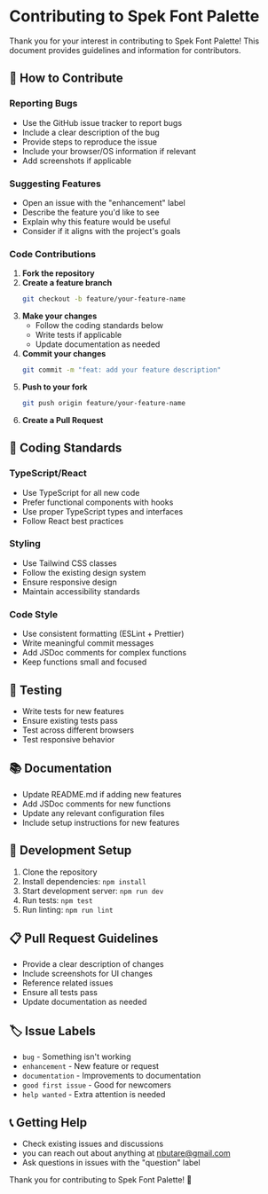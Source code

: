 # Contributing to Spek Font Palette

Thank you for your interest in contributing to Spek Font Palette! This document provides guidelines and information for contributors.

## 🤝 How to Contribute

### Reporting Bugs

- Use the GitHub issue tracker to report bugs
- Include a clear description of the bug
- Provide steps to reproduce the issue
- Include your browser/OS information if relevant
- Add screenshots if applicable

### Suggesting Features

- Open an issue with the "enhancement" label
- Describe the feature you'd like to see
- Explain why this feature would be useful
- Consider if it aligns with the project's goals

### Code Contributions

1. **Fork the repository**
2. **Create a feature branch**
   ```bash
   git checkout -b feature/your-feature-name
   ```
3. **Make your changes**
   - Follow the coding standards below
   - Write tests if applicable
   - Update documentation as needed
4. **Commit your changes**
   ```bash
   git commit -m "feat: add your feature description"
   ```
5. **Push to your fork**
   ```bash
   git push origin feature/your-feature-name
   ```
6. **Create a Pull Request**

## 📝 Coding Standards

### TypeScript/React
- Use TypeScript for all new code
- Prefer functional components with hooks
- Use proper TypeScript types and interfaces
- Follow React best practices

### Styling
- Use Tailwind CSS classes
- Follow the existing design system
- Ensure responsive design
- Maintain accessibility standards

### Code Style
- Use consistent formatting (ESLint + Prettier)
- Write meaningful commit messages
- Add JSDoc comments for complex functions
- Keep functions small and focused

## 🧪 Testing

- Write tests for new features
- Ensure existing tests pass
- Test across different browsers
- Test responsive behavior

## 📚 Documentation

- Update README.md if adding new features
- Add JSDoc comments for new functions
- Update any relevant configuration files
- Include setup instructions for new features

## 🚀 Development Setup

1. Clone the repository
2. Install dependencies: `npm install`
3. Start development server: `npm run dev`
4. Run tests: `npm test`
5. Run linting: `npm run lint`

## 📋 Pull Request Guidelines

- Provide a clear description of changes
- Include screenshots for UI changes
- Reference related issues
- Ensure all tests pass
- Update documentation as needed

## 🏷️ Issue Labels

- `bug` - Something isn't working
- `enhancement` - New feature or request
- `documentation` - Improvements to documentation
- `good first issue` - Good for newcomers
- `help wanted` - Extra attention is needed

## 📞 Getting Help

- Check existing issues and discussions
- you can reach out about anything at nbutare@gmail.com
- Ask questions in issues with the "question" label

Thank you for contributing to Spek Font Palette! 🎨
